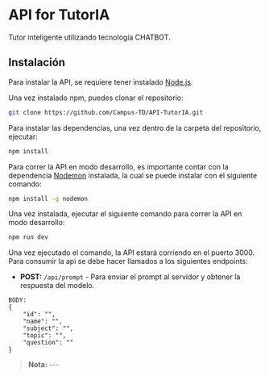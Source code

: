 # API for TutorIA

Tutor inteligente utilizando tecnología CHATBOT.

## Instalación

Para instalar la API, se requiere tener instalado [Node.js](https://nodejs.org/es/).

Una vez instalado npm, puedes clonar el repositorio:

```bash
git clone https://github.com/Campus-TD/API-TutorIA.git
```

Para instalar las dependencias, una vez dentro de la carpeta del repositorio, ejecutar:

```bash
npm install
```

Para correr la API en modo desarrollo, es importante contar con la dependencia [Nodemon](https://www.npmjs.com/package/nodemon) instalada, la cual se puede instalar con el siguiente comando:
```bash 
npm install -g nodemon
```
Una vez instalada, ejecutar el siguiente comando para correr la API en modo desarrollo:
```bash
npm run dev
```

Una vez ejecutado el comando, la API estará corriendo en el puerto 3000. Para consumir la api se debe hacer llamados a los siguientes endpoints:

- **POST:** `/api/prompt` - Para enviar el prompt al servidor y obtener la respuesta del modelo.
```
BODY:
{
    "id": "",
    "name": "",
    "subject": "",
    "topic": "", 
    "question": ""
}
```



> **Nota:** ---